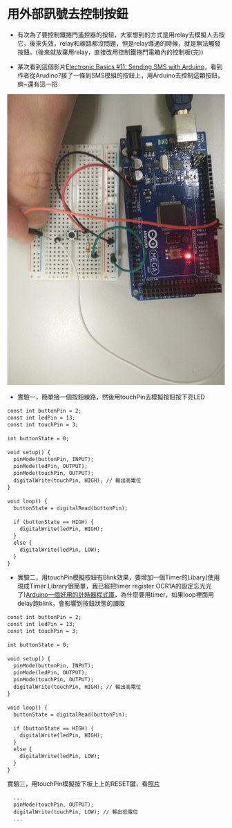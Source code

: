 # 用外部訊號去控制按鈕

* 有次為了要控制鐵捲門遙控器的按鈕，大家想到的方式是用relay去模擬人去按它，後來失效，relay和線路都沒問題，但是relay導通的時候，就是無法觸發按鈕。(後來就放棄用relay，直接改用控制鐵捲門電箱內的控制板(完))

* 某次看到這個影片[Electronic Basics #11: Sending SMS with Arduino](https://www.youtube.com/watch?v=gVGD-f8SQSI)，看到作者從Arudino?接了一條到SMS模組的按鈕上，用Arduino去控制這顆按鈕，痾~還有這一招

![alt text](https://raw.githubusercontent.com/JiaMauJian/iot-test/master/Button/touchPin.jpg)

* 實驗一，簡單接一個按鈕線路，然後用touchPin去模擬按鈕按下亮LED
```
const int buttonPin = 2;
const int ledPin = 13;
const int touchPin = 3;

int buttonState = 0;

void setup() {
  pinMode(buttonPin, INPUT);
  pinMode(ledPin, OUTPUT);
  pinMode(touchPin, OUTPUT);
  digitalWrite(touchPin, HIGH); // 輸出高電位
}

void loop() {
  buttonState = digitalRead(buttonPin);

  if (buttonState == HIGH) {
    digitalWrite(ledPin, HIGH);
  }
  else {
    digitalWrite(ledPin, LOW);
  }
}
```
* 實驗二，用touchPin模擬按鈕有Blink效果，要增加一個Timer的Libary(使用現成Timer Library很簡單，我已經把timer register OCR1A的設定忘光光了)[Arduino一個好用的計時器程式庫](http://yehnan.blogspot.tw/2012/03/arduino.html)，為什麼要用timer，如果loop裡面用delay跑blink，會影響到按鈕狀態的讀取
```
const int buttonPin = 2;
const int ledPin = 13;
const int touchPin = 3;

int buttonState = 0;

void setup() {
  pinMode(buttonPin, INPUT);
  pinMode(ledPin, OUTPUT);
  pinMode(touchPin, OUTPUT);
  digitalWrite(touchPin, HIGH); // 輸出高電位
}

void loop() {
  buttonState = digitalRead(buttonPin);

  if (buttonState == HIGH) {
    digitalWrite(ledPin, HIGH);
  }
  else {
    digitalWrite(ledPin, LOW);
  }
}
```

實驗三，用touchPin模擬按下板上上的RESET鍵，看[照片](https://github.com/JiaMauJian/iot-test/blob/master/Button/reset_button.jpg?raw=true)
```
  ...
  pinMode(touchPin, OUTPUT);
  digitalWrite(touchPin, LOW); // 輸出低電位
  ...
```
